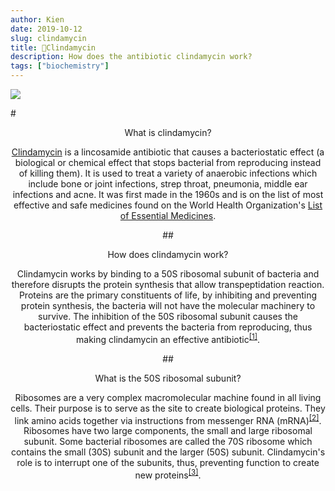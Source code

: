```yaml
---
author: Kien
date: 2019-10-12
slug: clindamycin
title: 💊Clindamycin
description: How does the antibiotic clindamycin work?
tags: ["biochemistry"]
---
```


![](https://images.unsplash.com/photo-1544991875-5dc1b05f607d?ixlib=rb-1.2.1&ixid=eyJhcHBfaWQiOjEyMDd9&auto=format&fit=crop&w=2100&q=80)

#<center>What is clindamycin?

<a href="://en.wikipedia.org/wiki/Clindamycin" target="_blank">Clindamycin</a> is a lincosamide antibiotic that causes a bacteriostatic effect (a biological or chemical effect that stops bacterial from reproducing instead of killing them). It is used to treat a variety of anaerobic infections which include bone or joint infections, strep throat, pneumonia, middle ear infections and acne. It was first made in the 1960s and is on the list of most effective and safe medicines found on the World Health Organization's <a href="https://www.who.int/medicines/publications/essentialmedicines/en/" target="_blank">List of Essential Medicines</a>.

##<center>How does clindamycin work?

Clindamycin works by binding to a 50S ribosomal subunit of bacteria and therefore disrupts the protein synthesis that allow transpeptidation reaction. Proteins are the primary constituents of life, by inhibiting and preventing protein synthesis, the bacteria will not have the molecular machinery to survive. The inhibition of the 50S ribosomal subunit causes the bacteriostatic effect and prevents the bacteria from reproducing, thus making clindamycin an effective antibiotic<sup><a href="https://www.ncbi.nlm.nih.gov/books/NBK519574/" target="_blank">[1]</sup></a>.

##<center>What is the 50S ribosomal subunit?

Ribosomes are a very complex macromolecular machine found in all living cells. Their purpose is to serve as the site to create biological proteins. They link amino acids together via instructions from messenger RNA (mRNA)<sup><a href="https://www.ncbi.nlm.nih.gov/books/NBK22335" target="_blank">[2]</sup></a>. Ribosomes have two large components, the small and large ribosomal subunit. Some bacterial ribosomes are called the 70S ribosome which contains the small (30S) subunit and the larger (50S) subunit. Clindamycin's role is to interrupt one of the subunits, thus, preventing function to create new proteins<sup><a href="https://www.ncbi.nlm.nih.gov/pmc/articles/PMC335474/?page=7" target="_blank">[3]</sup></a>.
